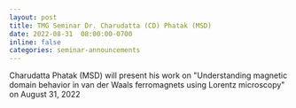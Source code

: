 ```yaml
---
layout: post
title: TMG Seminar Dr. Charudatta (CD) Phatak (MSD)
date: 2022-08-31  08:00:00-0700
inline: false
categories: seminar-announcements
---
```


Charudatta Phatak (MSD)  will present his work on "Understanding magnetic domain behavior in van der Waals ferromagnets using Lorentz microscopy" on August 31, 2022 

